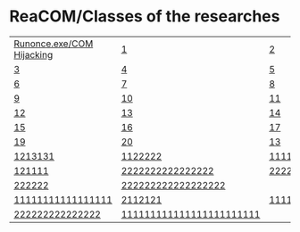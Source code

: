 # ReaCOM/Classes of the researches


<table>
 <tr>
  <td><a href="Runonce.exe/runonce.md">Runonce.exe/COM Hijacking</a></td>
  <td><a href="Samples/AdaptiveStreaming">1</a></td>
  <td><a href="Samples/CameraAdvancedCapture">2</a></td>
 </tr>
 <tr>
  <td><a href="Samples/AdvancedCasting">3</a></td>
  <td><a href="Samples/AudioCategory">4</a></td>
  <td><a href="Samples/AudioCreation">5</a></td>
 </tr>
 <tr>
  <td><a href="Samples/BackgroundMediaPlayback">6</a></td>
  <td><a href="Samples/CameraStarterKit">7</a></td>
  <td><a href="Samples/BasicFaceDetection">8</a></td>
 </tr>
 <tr>
  <td><a href="Samples/BasicFaceTracking">9</a></td>
  <td><a href="Samples/BasicMediaCasting">10</a></td>
  <td><a href="Samples/CameraFaceDetection">11</a></td>
 </tr>
 <tr>
  <td><a href="Samples/CameraFrames">12</a></td>
  <td><a href="Samples/CameraGetPreviewFrame">13</a></td>
  <td><a href="Samples/CameraProfile">14</a></td>
 </tr>
 <tr>
  <td><a href="Samples/CameraResolution">15</a></td>
  <td><a href="Samples/CameraStreamCoordinateMapper">16</a></td>
  <td><a href="Samples/CameraStreamCorrelation">17</a></td>
 </tr>
 <tr>
  <td><a href="Samples/LiveDash">19</a></td>
  <td><a href="Samples/D2DPhotoAdjustment">20</a></td>
  <td><a href="Samples/MediaEditing">13</a></td>
 </tr>
 <tr>
  <td><a href="Samples/MediaImport">1213131</a></td>
  <td><a href="Samples/XamlCustomMediaTransportControls">1122222</a></td>
  <td><a href="Samples/MIDI">111111111111111112</a></td>
 </tr>
 <tr>
  <td><a href="Samples/Playlists">121111</a></td>
  <td><a href="Samples/PlayReady">2222222222222222</a></td>
  <td><a href="Samples/CameraOpenCV">22222222222</a></td>
 </tr>
 <tr>
  <td><a href="Samples/SimpleImaging>22222222222</a></td>
  <td><a href="Samples/SpatialSound">222222</a></td>
  <td><a href="Samples/SystemMediaTransportControls">222222222222222222</a></td>
 </tr>
 <tr>
  <td><a href="Samples/MediaTranscoding">11111111111111111</a></td>
  <td><a href="Samples/VideoPlayback">2112121</a></td>
  <td><a href="Samples/VideoPlaybackSynchronization">111111111112</a></td>
 </tr>
 <tr>
  <td><a href="Samples/CameraVideoStabilization">222222222222222</a></td>
  <td><a href="Samples/WindowsAudioSession">111111111111111111111111</a></td>
 </tr>
</table>
